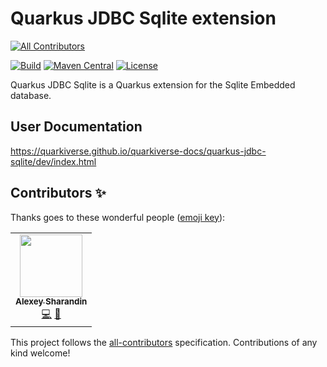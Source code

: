 # Quarkus JDBC Sqlite extension
<!-- ALL-CONTRIBUTORS-BADGE:START - Do not remove or modify this section -->
[![All Contributors](https://img.shields.io/badge/all_contributors-1-orange.svg?style=flat-square)](#contributors-)
<!-- ALL-CONTRIBUTORS-BADGE:END -->
[![Build](https://github.com/quarkiverse/quarkus-jdbc-sqlite/workflows/Build/badge.svg)](https://github.com/quarkiverse/quarkus-jdbc-sqlite/actions?query=workflow%3ABuild)
[![Maven Central](https://img.shields.io/maven-central/v/io.quarkiverse.jdbc/quarkus-jdbc-sqlite.svg?label=Maven%20Central)](https://search.maven.org/artifact/io.quarkiverse.jdbc/quarkus-jdbc-sqlite)
[![License](https://img.shields.io/badge/License-Apache%202.0-blue.svg)](https://opensource.org/licenses/Apache-2.0)

Quarkus JDBC Sqlite is a Quarkus extension for the Sqlite Embedded database.


## User Documentation

https://quarkiverse.github.io/quarkiverse-docs/quarkus-jdbc-sqlite/dev/index.html

## Contributors ✨

Thanks goes to these wonderful people ([emoji key](https://allcontributors.org/docs/en/emoji-key)):

<!-- ALL-CONTRIBUTORS-LIST:START - Do not remove or modify this section -->
<!-- prettier-ignore-start -->
<!-- markdownlint-disable -->
<table>
  <tr>
    <td align="center"><a href="https://www.linkedin.com/in/sharandin/"><img src="https://avatars.githubusercontent.com/u/41162858?v=4?s=100" width="100px;" alt=""/><br /><sub><b>Alexey Sharandin</b></sub></a><br /><a href="https://github.com/quarkiverse/quarkus-jdbc-sqlite/commits?author=alexeysharandin" title="Code">💻</a> <a href="#maintenance-alexeysharandin" title="Maintenance">🚧</a></td>
  </tr>
</table>

<!-- markdownlint-restore -->
<!-- prettier-ignore-end -->

<!-- ALL-CONTRIBUTORS-LIST:END -->

This project follows the [all-contributors](https://github.com/all-contributors/all-contributors) specification. Contributions of any kind welcome!
